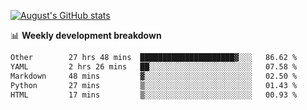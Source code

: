 
[![August's GitHub stats](https://github-readme-stats.vercel.app/api?username=zou-weidong&show_icons=true&theme=radical)](https://github.com/zou-weidong)


📊 **Weekly development breakdown**
<!--START_SECTION:waka-->

```txt
Other        27 hrs 48 mins  █████████████████████▓░░░   86.62 %
YAML         2 hrs 26 mins   ██░░░░░░░░░░░░░░░░░░░░░░░   07.58 %
Markdown     48 mins         ▓░░░░░░░░░░░░░░░░░░░░░░░░   02.50 %
Python       27 mins         ▒░░░░░░░░░░░░░░░░░░░░░░░░   01.43 %
HTML         17 mins         ▒░░░░░░░░░░░░░░░░░░░░░░░░   00.93 %
```

<!--END_SECTION:waka-->
